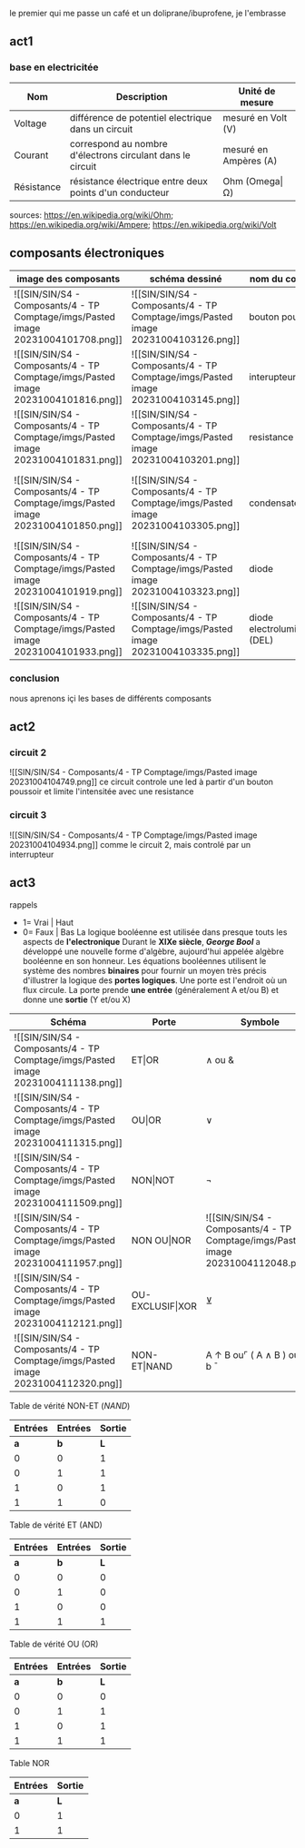 le premier qui me passe un café et un doliprane/ibuprofene, je l'embrasse

## act1
### base en electricitée

| Nom        | Description                                                  | Unité de mesure       |
| ---------- | ------------------------------------------------------------ | --------------------- |
| Voltage    | différence de potentiel electrique dans un circuit           | mesuré en Volt (V)    |
| Courant    | correspond au nombre d'électrons circulant dans le circuit   | mesuré en Ampères (A) |
| Résistance | résistance électrique entre deux points d'un conducteur      | Ohm (Omega\|Ω)        |

sources: https://en.wikipedia.org/wiki/Ohm; https://en.wikipedia.org/wiki/Ampere; https://en.wikipedia.org/wiki/Volt

## composants électroniques

| image des composants                 | schéma dessiné                       | nom du composant                | description brève                                |
| ------------------------------------ | ------------------------------------ | ------------------------------- | ------------------------------------------------ |
| ![[SIN/SIN/S4 - Composants/4 - TP Comptage/imgs/Pasted image 20231004101708.png]] | ![[SIN/SIN/S4 - Composants/4 - TP Comptage/imgs/Pasted image 20231004103126.png]] | bouton poussoir                 | bouton necessitant de rester enfoncé |
| ![[SIN/SIN/S4 - Composants/4 - TP Comptage/imgs/Pasted image 20231004101816.png]] | ![[SIN/SIN/S4 - Composants/4 - TP Comptage/imgs/Pasted image 20231004103145.png]] | interupteur                     | interupteur conservant son etat, ouvert ou fermé |
| ![[SIN/SIN/S4 - Composants/4 - TP Comptage/imgs/Pasted image 20231004101831.png]] | ![[SIN/SIN/S4 - Composants/4 - TP Comptage/imgs/Pasted image 20231004103201.png]] | resistance                      | ralentir le flux de courant |
| ![[SIN/SIN/S4 - Composants/4 - TP Comptage/imgs/Pasted image 20231004101850.png]] | ![[SIN/SIN/S4 - Composants/4 - TP Comptage/imgs/Pasted image 20231004103305.png]] | condensateur                    | stocker temporairement une charge electrique sous forme electromagnétique |
| ![[SIN/SIN/S4 - Composants/4 - TP Comptage/imgs/Pasted image 20231004101919.png]] | ![[SIN/SIN/S4 - Composants/4 - TP Comptage/imgs/Pasted image 20231004103323.png]] | diode                           | composant ne laissant circuler le flux que dans un sens |
| ![[SIN/SIN/S4 - Composants/4 - TP Comptage/imgs/Pasted image 20231004101933.png]] | ![[SIN/SIN/S4 - Composants/4 - TP Comptage/imgs/Pasted image 20231004103335.png]] | diode electroluminescente (DEL) | diode emettant de la lumière quand traversée par un courant |

### conclusion
nous aprenons içi les bases de différents composants
## act2
### circuit 2
![[SIN/SIN/S4 - Composants/4 - TP Comptage/imgs/Pasted image 20231004104749.png]]
ce circuit controle une led à partir d'un bouton poussoir et limite l'intensitée avec une resistance
### circuit 3
![[SIN/SIN/S4 - Composants/4 - TP Comptage/imgs/Pasted image 20231004104934.png]]
comme le circuit 2, mais controlé par un interrupteur
## act3
rappels
 - 1= Vrai | Haut
 - 0= Faux | Bas
La logique booléenne est utilisée dans presque touts les aspects de **l'electronique**
Durant le **XIXe siècle**, ***George Bool*** a développé une nouvelle forme d'algèbre, aujourd'hui appelée algèbre booléenne en son honneur.
Les équations booléennes utilisent le système des nombres **binaires** pour fournir un moyen très précis d'illustrer la logique des **portes logiques**.
Une porte est l'endroit où un flux circule. La porte prende **une entrée** (généralement A et/ou B) et donne une **sortie** (Y et/ou X)

| Schéma                                                                            | Porte            | Symbole                                                                           | équation booléenne                                                                |
| --------------------------------------------------------------------------------- | ---------------- | --------------------------------------------------------------------------------- | --------------------------------------------------------------------------------- |
| ![[SIN/SIN/S4 - Composants/4 - TP Comptage/imgs/Pasted image 20231004111138.png]] | ET\|OR           | ∧ ou &                                                                            | a.b                                                                               |
| ![[SIN/SIN/S4 - Composants/4 - TP Comptage/imgs/Pasted image 20231004111315.png]] | OU\|OR           | ∨                                                                                 | a+b                                                                               |
| ![[SIN/SIN/S4 - Composants/4 - TP Comptage/imgs/Pasted image 20231004111509.png]] | NON\|NOT         | ¬                                                                                 | a̅                                                                                |
| ![[SIN/SIN/S4 - Composants/4 - TP Comptage/imgs/Pasted image 20231004111957.png]] | NON OU\|NOR      | ![[SIN/SIN/S4 - Composants/4 - TP Comptage/imgs/Pasted image 20231004112048.png]] | ![[SIN/SIN/S4 - Composants/4 - TP Comptage/imgs/Pasted image 20231004112102.png]] |
| ![[SIN/SIN/S4 - Composants/4 - TP Comptage/imgs/Pasted image 20231004112121.png]] | OU-EXCLUSIF\|XOR | ⊻                                                                                 | a⊕b                                                                               |
| ![[SIN/SIN/S4 - Composants/4 - TP Comptage/imgs/Pasted image 20231004112320.png]] | NON-ET\|NAND     | A ↑ B ou⌜ ( A ∧ B )  ou a ⋅ b ¯                                                   | ![[SIN/SIN/S4 - Composants/4 - TP Comptage/imgs/Pasted image 20231004112439.png]] |


Table de vérité NON-ET (_NAND_)

| Entrées |Entrées| Sortie |
| ------- | ----- | ------ |
| **a**   | **b** | **L**  |
| 0       | 0     | 1      |
| 0       | 1     | 1      |
| 1       | 0     | 1      |
| 1       | 1     | 0      |


Table de vérité ET (AND)

| Entrées | Entrées | Sortie |
| ------- | ------- | ------ |
| **a**   | **b**   | **L**  |
| 0       | 0       | 0      |
| 0       | 1       | 0      |
| 1       | 0       | 0      |
| 1       | 1       | 1      |


Table de vérité OU (OR)

| Entrées | Entrées | Sortie |
| ------- | ------- | ------ |
| **a**   | **b**   | **L**  |
| 0       | 0       | 0      |
| 0       | 1       | 1      |
| 1       | 0       | 1      |
| 1       | 1       | 1      |

Table NOR

| Entrées | Sortie |
| ------- | ------ |
| **a**   | **L**  |
| 0       | 1      |
| 1       | 1      |

